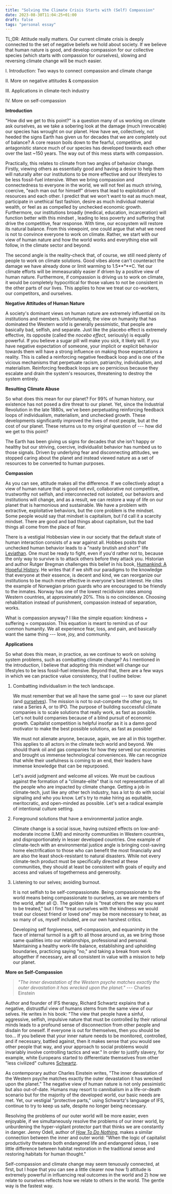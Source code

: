 ```yaml
---
title: "Solving the Climate Crisis Starts with (Self) Compassion"
date: 2023-08-30T11:04:25+01:00
draft: false
tags: "personal essay"
---
```


TL;DR: Attitude really matters. Our current climate crisis is deeply connected to the set of negative beliefs we hold about society. If we believe that human nature is good, and develop compassion for our collective species (which starts with compassion for ourselves), slowing and reversing climate change will be much easier.

I. Introduction: Two ways to connect compassion and climate change

II. More on negative attitudes & compassion

III. Applications in climate-tech industry

IV. More on self-compassion



**Introduction**

"How did we get to this point?" is a question many of us working on climate ask ourselves, as we take a sobering look at the damage (much irrevocable) our species has wrought on our planet. How have we, collectively, not heeded the signs Earth has given us for decades that we are completely out of balance? A core reason boils down to the fearful, competitive, and antagonistic stance much of our species has developed towards each other over the last ~150 years. The way out of this mess starts with compassion.

Practically, this relates to climate from two angles of behavior change. Firstly, viewing others as essentially good and having a desire to help them will naturally alter our institutions to be more effective and our lifestyles to be less fossil-fuel intensive. When we bring compassion and connectedness to everyone in the world, we will not feel as much striving, coercive, "each man out for himself" drivers that lead to exploitation of resources and each other. I predict that we won't want to eat as much meat, participate in unethical fast fashion, desire as much individual material wealth, or feel as as compelled by unchecked economic growth. Furthermore, our institutions broadly (medical, education, incarceration) will function better with this mindset , leading to less poverty and suffering that drive the competitive, fear response. With time, our ecosystem will restore its natural balance. From this viewpoint, one could argue that what we need is not to convince everyone to work on climate. Rather, we start with our view of human nature and how the world works and everything else will follow, in the climate sector and beyond.

The second angle is the reality-check that, of course, we still need plenty of people to work on climate solutions. Good vibes alone can't counteract the damage we have already done or limit warming to 1.5**°**C. Yet our climate efforts will be immeasurably easier if driven by a positive view of human nature. Furthermore, if compassion is driving us to work on climate, it would be completely hypocritical for those values to not be consistent in the other parts of our lives. This applies to how we treat our co-workers, our competitors, and ourselves.

**Negative Attitudes of Human Nature**

A society's dominant views on human nature are extremely influential on its institutions and members. Unfortunately, the view on humanity that has dominated the Western world is generally pessimistic, that people are basically bad, selfish, and separate. Just like the placebo effect is extremely effective, its opposite (called the *nocebo effect,* seriously) is equally powerful. If you believe a sugar pill will make you sick, it likely will. If you have negative expectation of someone, your implicit or explicit behavior towards them will have a strong influence on making those expectations a reality. This is called a reinforcing negative feedback loop and is one of the vicious mechanisms that perpetuate racism, patriarchy, individualism, and materialism. Reinforcing feedback loops are so pernicious because they escalate and drain the system's resources, threatening to destroy the system entirely.

**Resulting** **Climate Abuse**

So what does this mean for our planet? For 99% of human history, our existence has not posed a dire threat to our planet. Yet, since the Industrial Revolution in the late 1880s, we've been perpetuating reinforcing feedback loops of individualism, materialism, and unchecked growth. These developments significantly improved the lives of most people, but at the cost of our planet. These returns us to my original question of --- how did we get to this point?

The Earth has been giving us signs for decades that she isn't happy or healthy but our striving, coercive, individualist behavior has numbed us to those signals. Driven by underlying fear and disconnecting attitudes, we stopped caring about the planet and instead viewed nature as a set of resources to be converted to human purposes.

**Compassion**

As you can see, attitude makes all the difference. If we collectively adopt a view of human nature that is good not evil, collaborative not competitive, trustworthy not selfish, and interconnected not isolated, our behaviors and institutions will change, and as a result, we can restore a way of life on our planet that is harmonious and sustainable. We have a problem with extractive, exploitative behaviors, but the core problem is the mindset. Some people would say that mindset is capitalism, but I'd call it a scarcity mindset. There are good and bad things about capitalism, but the bad things all come from the place of fear.

There is a vestigial Hobbesian view in our society that the default state of human interaction consists of a war against all. Hobbes posits that unchecked human behavior leads to a "nasty brutish and short" life [Leviathan](https://en.wikipedia.org/wiki/Leviathan_(Hobbes_book)). One must be ready to fight, even if you'd rather not to, because the only way to survive is to attack others before they attack you. Historian and author Rutger Bregman challenges this belief in his book, [Humankind: A Hopeful History](https://www.theguardian.com/books/2020/may/12/humankind-a-hopeful-history-by-rutger-bregman-review). He writes that if we shift our paradigms to the knowledge that everyone at their essence, is decent and kind, we can reorganize our institutions to be much more effective in everyone's best interest. He cites the example of Norwegian prison guards who are encouraged to be friendly to the inmates. Norway has one of the lowest recidivism rates among Western countries, at approximately 20%. This is no coincidence. Choosing rehabilitation instead of punishment, compassion instead of separation, works.

What is compassion anyway? I like the simple equation: kindness + suffering = compassion. This equation is meant to remind us of our common humanity. We all experience fear, loss, and pain, and basically want the same thing --- love, joy, and community.


**Applications**

So what does this mean, in practice, as we continue to work on solving system problems, such as combatting climate change? As I mentioned in the introduction, I believe that adopting this mindset will change our lifestyles to be less fossil-fuel intensive. Beyond that, there are a few ways in which we can practice value consistency, that I outline below:

1.  Combatting individualism in the tech landscape.

    We must remember that we all have the same goal --- to save our planet (and [ourselves](https://www.oxfamamerica.org/explore/stories/saving-us-an-excerpt-from-katherine-hayhoes-new-book-on-climate-change/)). The mission is not to out-compete the other guy, to raise a Series A, or to IPO. The purpose of building successful climate companies is to scale solutions that really work, as fast as possible. Let's not build companies because of a blind pursuit of economic growth. Capitalist competition is helpful insofar as it is a damn good motivator to make the best possible solutions, as fast as possible!

    We must not alienate anyone, because, again, we are all in this together. This applies to all actors in the climate tech world and beyond. We should thank oil and gas companies for how they served our economies and brought us immense technological conveniences. We can recognize that while their usefulness is coming to an end, their leaders have immense knowledge that can be repurposed.

    Let's avoid judgment and welcome all voices. We must be cautious against the formation of a "climate-elite" that is not representative of all the people who are impacted by climate change. Getting a job in climate-tech, just like any other tech industry, has a lot to do with social signaling and who you know. Let's try to make hiring as equitable, meritocratic, and open-minded as possible. Let's set a radical example of intentional culture setting.

2.  Foreground solutions that have a environmental justice angle.

    Climate change is a social issue, having outsized effects on low-and-moderate income (LMI) and minority communities in Western countries, and disproportionately in lesser developed countries. One example of climate-tech with an environmental justice angle is bringing cost-saving home electrification to those who can benefit the most financially and are also the least shock-resistant to natural disasters. While not every climate-tech product must be specifically directed at these communities, they should at least be consistent with goals of equity and access and values of togetherness and generosity.

3.  Listening to our selves; avoiding burnout.

    It is not selfish to be self-compassionate. Being compassionate to the world means being compassionate to ourselves, as we are members of the world, after all 😉. The golden rule is "treat others the way you want to be treated," but I find "treat ourselves with the kindness we would treat our closest friend or loved one" may be more necessary to hear, as so many of us, myself included, are our own harshest critics.

    Developing self forgiveness, self-compassion, and equanimity in the face of internal turmoil is a gift to all those around us, as we bring those same qualities into our relationships, professional and personal. Maintaining a healthy work-life balance, establishing and upholding boundaries, practicing saying "no," and taking a break from work altogether if necessary, are all consistent in value with a mission to help our planet.


**More on Self-Compassion**

> *"The inner devastation of the Western psyche matches exactly the outer devastation it has wrecked upon the planet."* --- Charles Einstein

Author and founder of IFS therapy, Richard Schwartz explains that a negative, distrustful view of humans stems from the same view of our selves. He writes in his book: "The view that people have a sinful, aggressive, selfish, impulsive nature that must be controlled by their rational minds leads to a profound sense of disconnection from other people and disdain for oneself. If everyone is out for themselves, then you should be too... If you believe that your inner nature needs to be monitored, controlled, and if necessary, battled against, then it makes sense that you would see other people that way, and your approach to social problems would invariably involve controlling tactics and war." In order to justify slavery, for example, white Europeans started to differentiate themselves from other "less civilized" cultures [Schwartz](https://www.amazon.com/No-Bad-Parts-Restoring-Wholeness/dp/1683646681).

As contemporary author Charles Einstein writes, "The inner devastation of the Western psyche matches exactly the outer devastation it has wrecked upon the planet." The negative view of human nature is not only pessimistic but also out-of-date. Humans may resort to cannibalism in a life-or-death scenario but for the majority of the developed world, our basic needs are met. Yet, our vestigial "protective parts," using Schwartz's language of IFS, continue to try to keep us safe, despite no longer being necessary.

Resolving the problems of our outer world will be more easier, even enjoyable, if we simultaneously resolve the problems of our inner world, by unburdening the hyper-vigilant protector part that thinks we are constantly in danger. Jenny Odell, author of *[How To Do Nothing](https://www.notion.so/Solving-the-Climate-Crisis-Starts-with-Self-Compassion-61431539b65a46dab2f69da3ec3fa9bc?pvs=21)*, makes a similar connection between the inner and outer world: "When the logic of capitalist productivity threatens both endangered life and endangered ideas, I see little difference between habitat restoration in the traditional sense and restoring habitats for human thought."

Self-compassion and climate change may seem tenuously connected, at first, but I hope that you can see a little clearer now how 1) attitude is extremely powerful in influencing real outcomes in the world and 2) how we relate to ourselves reflects how we relate to others in the world. The gentle way is the fastest way.